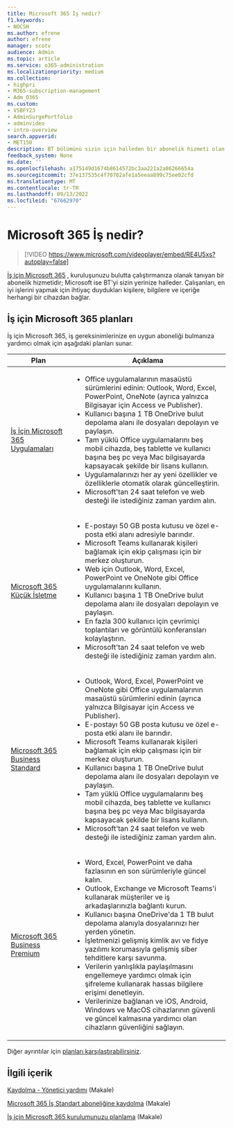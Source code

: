 ```yaml
---
title: Microsoft 365 İş nedir?
f1.keywords:
- NOCSH
ms.author: efrene
author: efrene
manager: scotv
audience: Admin
ms.topic: article
ms.service: o365-administration
ms.localizationpriority: medium
ms.collection:
- highpri
- M365-subscription-management
- Adm_O365
ms.custom:
- VSBFY23
- AdminSurgePortfolio
- adminvideo
- intro-overview
search.appverid:
- MET150
description: BT bölümünü sizin için halleden bir abonelik hizmeti olan İş için Microsoft 365 hakkında bilgi edinin.
feedback_system: None
ms.date: ''
ms.openlocfilehash: a175149d1674b8614572bc3aa221a2a86266654a
ms.sourcegitcommit: 37e137535c4f70702afe1a5eeaa899c75ee02cfd
ms.translationtype: MT
ms.contentlocale: tr-TR
ms.lasthandoff: 09/13/2022
ms.locfileid: "67662970"
---
```

# <a name="what-is-microsoft-365-for-business"></a>Microsoft 365 İş nedir?

> [!VIDEO https://www.microsoft.com/videoplayer/embed/RE4U5xs?autoplay=false]

[İş için Microsoft 365](https://www.microsoft.com/microsoft-365/business) , kuruluşunuzu bulutta çalıştırmanıza olanak tanıyan bir abonelik hizmetidir; Microsoft ise BT'yi sizin yerinize halleder. Çalışanları, en iyi işlerini yapmak için ihtiyaç duydukları kişilere, bilgilere ve içeriğe herhangi bir cihazdan bağlar.

## <a name="microsoft-365-for-business-plans"></a>İş için Microsoft 365 planları

İş için Microsoft 365, iş gereksinimlerinize en uygun aboneliği bulmanıza yardımcı olmak için aşağıdaki planları sunar.

|Plan|Açıklama|
|---|---|
|[İş İçin Microsoft 365 Uygulamaları](https://www.microsoft.com/microsoft-365/business/microsoft-365-apps-for-business)|<ul><li>Office uygulamalarının masaüstü sürümlerini edinin: Outlook, Word, Excel, PowerPoint, OneNote (ayrıca yalnızca Bilgisayar için Access ve Publisher).</li><li>Kullanıcı başına 1 TB OneDrive bulut depolama alanı ile dosyaları depolayın ve paylaşın.</li><li>Tam yüklü Office uygulamalarını beş mobil cihazda, beş tablette ve kullanıcı başına beş pc veya Mac bilgisayarda kapsayacak şekilde bir lisans kullanın.</li><li>Uygulamalarınızı her ay yeni özellikler ve özelliklerle otomatik olarak güncelleştirin.</li><li>Microsoft'tan 24 saat telefon ve web desteği ile istediğiniz zaman yardım alın.</li></ul>|
|[Microsoft 365 Küçük İşletme](https://www.microsoft.com/microsoft-365/business/microsoft-365-business-basic)|<ul><li>E-postayı 50 GB posta kutusu ve özel e-posta etki alanı adresiyle barındır.</li><li>Microsoft Teams kullanarak kişileri bağlamak için ekip çalışması için bir merkez oluşturun.</li><li>Web için Outlook, Word, Excel, PowerPoint ve OneNote gibi Office uygulamalarını kullanın.</li><li>Kullanıcı başına 1 TB OneDrive bulut depolama alanı ile dosyaları depolayın ve paylaşın.</li><li>En fazla 300 kullanıcı için çevrimiçi toplantıları ve görüntülü konferansları kolaylaştırın.</li><li>Microsoft'tan 24 saat telefon ve web desteği ile istediğiniz zaman yardım alın.</li></ul>|
|[Microsoft 365 Business Standard](https://www.microsoft.com/microsoft-365/business/microsoft-365-business-standard)|<ul><li>Outlook, Word, Excel, PowerPoint ve OneNote gibi Office uygulamalarının masaüstü sürümlerini edinin (ayrıca yalnızca Bilgisayar için Access ve Publisher).</li><li>E-postayı 50 GB posta kutusu ve özel e-posta etki alanı ile barındır.</li><li>Microsoft Teams kullanarak kişileri bağlamak için ekip çalışması için bir merkez oluşturun.</li><li>Kullanıcı başına 1 TB OneDrive bulut depolama alanı ile dosyaları depolayın ve paylaşın.</li><li>Tam yüklü Office uygulamalarını beş mobil cihazda, beş tablette ve kullanıcı başına beş pc veya Mac bilgisayarda kapsayacak şekilde bir lisans kullanın.</li><li>Microsoft'tan 24 saat telefon ve web desteği ile istediğiniz zaman yardım alın.</li></ul>|
|[Microsoft 365 Business Premium](https://www.microsoft.com/microsoft-365/business/microsoft-365-business-premium)|<ul><li>Word, Excel, PowerPoint ve daha fazlasının en son sürümleriyle güncel kalın.</li><li>Outlook, Exchange ve Microsoft Teams'i kullanarak müşteriler ve iş arkadaşlarınızla bağlantı kurun.</li><li>Kullanıcı başına OneDrive'da 1 TB bulut depolama alanıyla dosyalarınızı her yerden yönetin.</li><li>İşletmenizi gelişmiş kimlik avı ve fidye yazılımı korumasıyla gelişmiş siber tehditlere karşı savunma.</li><li>Verilerin yanlışlıkla paylaşılmasını engellemeye yardımcı olmak için şifreleme kullanarak hassas bilgilere erişimi denetleyin.</li><li>Verilerinize bağlanan ve iOS, Android, Windows ve MacOS cihazlarının güvenli ve güncel kalmasına yardımcı olan cihazların güvenliğini sağlayın.</li></ul>|

Diğer ayrıntılar için [planları karşılaştırabilirsiniz](https://www.microsoft.com/microsoft-365/business#coreui-heading-hiatrep).

## <a name="related-content"></a>İlgili içerik

[Kaydolma - Yönetici yardımı](../admin-overview/sign-up-for-office-365.md) (Makale)

[Microsoft 365 İş Standart aboneliğine kaydolma](../simplified-signup/signup-business-standard.md) (Makale)

[İş için Microsoft 365 kurulumunuzu planlama](../setup/plan-your-setup.md) (Makale)
